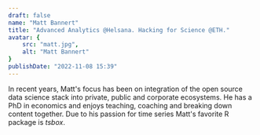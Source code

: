 ```yaml
---
draft: false
name: "Matt Bannert"
title: "Advanced Analytics @Helsana. Hacking for Science @ETH."
avatar: {
    src: "matt.jpg",
    alt: "Matt Bannert"
}
publishDate: "2022-11-08 15:39"
---
```


In recent years, Matt's focus has been on integration of the open source data science stack into private, public and corporate ecosystems.
He has a PhD in economics and enjoys teaching, coaching and breaking down content together. 
Due to his passion for time series Matt's favorite R package is *tsbox*.
